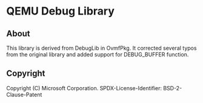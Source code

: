 # QEMU Debug Library

## About

This library is derived from DebugLib in OvmfPkg.
It corrected several typos from the original library and added support for DEBUG_BUFFER function.

## Copyright

Copyright (C) Microsoft Corporation.
SPDX-License-Identifier: BSD-2-Clause-Patent
